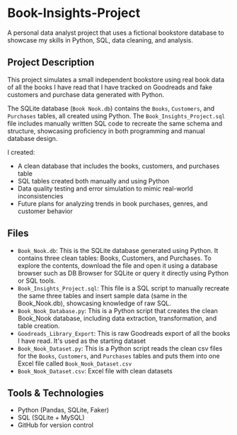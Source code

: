 # Book-Insights-Project

A personal data analyst project that uses a fictional bookstore database to showcase my skills in Python, SQL, data cleaning, and analysis.

## Project Description

This project simulates a small independent bookstore using real book data of all the books I have read that I have tracked on Goodreads and fake customers and purchase data generated with Python.

The SQLite database (`Book Nook.db`) contains the `Books`, `Customers`, and `Purchases` tables, all created using Python. The `Book_Insights_Project.sql` file includes manually written SQL code to recreate the same schema and structure, showcasing proficiency in both programming and manual database design.

I created:

- A clean database that includes the books, customers, and purchases table
- SQL tables created both manually and using Python
- Data quality testing and error simulation to mimic real-world inconsistencies
- Future plans for analyzing trends in book purchases, genres, and customer behavior

## Files 

- `Book_Nook.db`: This is the SQLite database generated using Python. It contains three clean tables: Books, Customers, and Purchases. To explore the contents, download the file and open it using a database browser such as DB Browser for SQLite or query it directly using Python or SQL tools.
- `Book_Insights_Project.sql`: This file is a SQL script to manually recreate the same three tables and insert sample data (same in the Book_Nook.db), showcasing knowledge of raw SQL.
- `Book_Nook_Database.py`: This is a Python script that creates the clean Book_Nook database, including data extraction, transformation, and table creation.
- `Goodreads_Library_Export`: This is raw Goodreads export of all the books I have read. It's used as the starting dataset
- `Book_Nook_Dataset.py`: This is a Python script reads the clean csv files for the `Books`, `Customers`, and `Purchases` tables and puts them into one Excel file called `Book_Nook_Dataset.csv`
- `Book_Nook_Dataset.csv`: Excel file with clean datasets

## Tools & Technologies

- Python (Pandas, SQLite, Faker)
- SQL (SQLite + MySQL)
- GitHub for version control
